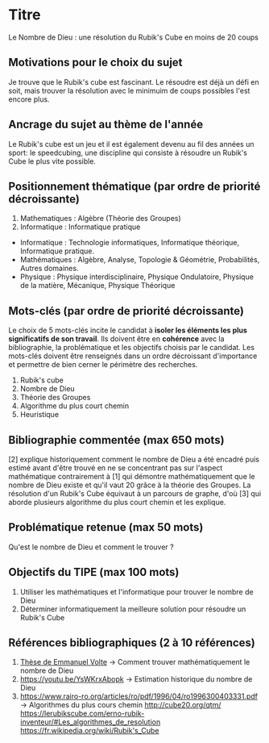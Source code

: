 # Titre
Le Nombre de Dieu : une résolution du Rubik's Cube en moins de 20 coups

## Motivations pour le choix du sujet
Je trouve que le Rubik's cube est fascinant. Le résoudre est déjà un défi en soit, mais trouver la résolution avec le minimuim de coups possibles l'est encore plus. 

## Ancrage du sujet au thème de l'année
Le Rubik's cube est un jeu et il est également devenu au fil des années un sport: le speedcubing, une discipline qui consiste à résoudre un Rubik's Cube le plus vite possible.

## Positionnement thématique (par ordre de priorité décroissante)

1. Mathematiques : Algèbre (Théorie des Groupes)
2. Informatique : Informatique pratique

- Informatique : Technologie informatiques, Informatique théorique, Informatique pratique.
- Mathématiques : Algèbre, Analyse, Topologie & Géométrie, Probabilités, Autres domaines.
- Physique : Physique interdisciplinaire, Physique Ondulatoire, Physique de la matière, Mécanique, Physique Théorique


## Mots-clés (par ordre de priorité décroissante)

Le choix de 5 mots-clés incite le candidat à **isoler les éléments les plus significatifs de son travail**. Ils doivent être en **cohérence** avec la bibliographie, la problématique et les objectifs choisis par le candidat. Les mots-clés doivent être renseignés dans un ordre décroissant d'importance et permettre de bien cerner le périmètre des recherches.

1. Rubik's cube
2. Nombre de Dieu
3. Théorie des Groupes
4. Algorithme du plus court chemin
5. Heuristique


## Bibliographie commentée (max 650 mots)
[2] explique historiquement comment le nombre de Dieu a été encadré puis estimé avant d'être trouvé en ne se concentrant pas sur l'aspect mathématique contrairement à [1] qui démontre mathématiquement que le nombre de Dieu existe et qu'il vaut 20 grâce à la théorie des Groupes.
La résolution d'un Rubik's Cube équivaut à un parcours de graphe, d'où [3] qui aborde plusieurs algorithme du plus court chemin et les explique.


## Problématique retenue (max 50 mots)
Qu'est le nombre de Dieu et comment le trouver ?

## Objectifs du TIPE (max 100 mots)

1. Utiliser les mathématiques et l'informatique pour trouver le nombre de Dieu
2. Déterminer informatiquement la meilleure solution pour résoudre un Rubik's Cube


## Références bibliographiques (2 à 10 références)

1. [Thèse de Emmanuel Volte](https://tomas.rokicki.com/rubik20.pdf) -> Comment trouver mathématiquement le nombre de Dieu
2. https://youtu.be/YsWKrxAbopk -> Estimation historique du nombre de Dieu
3. https://www.rairo-ro.org/articles/ro/pdf/1996/04/ro1996300403331.pdf -> Algorithmes du plus cours chemin
http://cube20.org/qtm/
https://lerubikscube.com/erno-rubik-inventeur/#Les_algorithmes_de_resolution
https://fr.wikipedia.org/wiki/Rubik's_Cube
